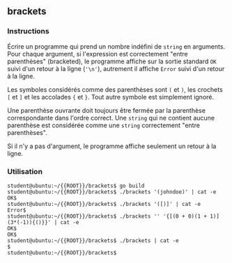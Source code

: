 ## brackets

### Instructions

Écrire un programme qui prend un nombre indéfini de `string` en arguments. Pour chaque argument, si l'expression est correctement "entre parenthèses" (bracketed), le programme affiche sur la sortie standard `OK` suivi d'un retour à la ligne (`'\n'`), autrement il affiche `Error` suivi d'un retour à la ligne.

Les symboles considérés comme des parenthèses sont `(` et `)`, les crochets `[` et `]` et les accolades `{` et `}`. Tout autre symbole est simplement ignoré.

Une parenthèse ouvrante doit toujours être fermée par la parenthèse correspondante dans l'ordre correct. Une `string` qui ne contient aucune parenthèse est considérée comme une `string` correctement "entre parenthèses".

Si il n'y a pas d'argument, le programme affiche seulement un retour à la ligne.

### Utilisation

```console
student@ubuntu:~/{{ROOT}}/brackets$ go build
student@ubuntu:~/{{ROOT}}/brackets$ ./brackets '(johndoe)' | cat -e
OK$
student@ubuntu:~/{{ROOT}}/brackets$ ./brackets '([)]' | cat -e
Error$
student@ubuntu:~/{{ROOT}}/brackets$ ./brackets '' '{[(0 + 0)(1 + 1)](3*(-1)){()}}' | cat -e
OK$
OK$
student@ubuntu:~/{{ROOT}}/brackets$ ./brackets | cat -e
$
student@ubuntu:~/{{ROOT}}/brackets$
```
